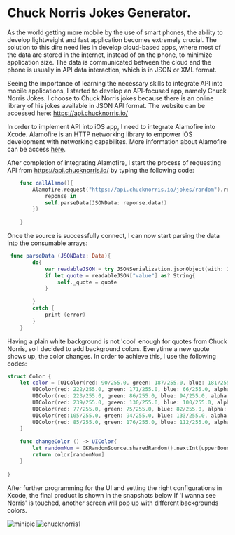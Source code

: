 # Chuck Norris Jokes Generator.

As the world getting more mobile by the use of smart phones, the ability to develop lightweight and fast application becomes extremely crucial. The solution to this dire need lies in develop cloud-based apps, where most of the data are stored in the internet, instead of on the phone, to minimize application size. The data is communicated between the cloud and the phone is usually in API data interaction, which is in JSON or XML format. 

Seeing the importance of learning the necessary skills to integrate API into mobile applications, I started to develop an API-focused app, namely Chuck Norris Jokes. I choose to Chuck Norris jokes because there is an online library of his jokes available in JSON API format. The website can be accessed here: <https://api.chucknorris.io/>

In order to implement API into iOS app, I need to integrate Alamofire into Xcode. Alamofire is an HTTP networking library to empower iOS development with networking capabilites. More information about Alamofire can be access [here](https://github.com/Alamofire/Alamofire).

After completion of integrating Alamofire, I start the process of requesting API from <https://api.chucknorris.io/> by typing the following code:

```swift
    func callAlamo(){
        Alamofire.request("https://api.chucknorris.io/jokes/random").responseJSON(completionHandler: {
            reponse in
            self.parseData(JSONData: reponse.data!)
        })
        
    }
```
Once the source is successfully connect, I can now start parsing the data into the consumable arrays:

```swift
 func parseData (JSONData: Data){
        do{
            var readableJSON = try JSONSerialization.jsonObject(with: JSONData, options: .mutableContainers) as! JSONStandard
            if let quote = readableJSON["value"] as? String{
                self._quote = quote
            }
            
        }
        catch {
            print (error)
        }
    }
```

Having a plain white background is not 'cool' enough for quotes from Chuck Norris, so I decided to add background colors. Everytime a new quote shows up, the color changes. In order to achieve this, I use the following codes:

```swift
struct Color {
    let color = [UIColor(red: 90/255.0, green: 187/255.0, blue: 181/255.0, alpha: 1.0), // teal color
        UIColor(red: 222/255.0, green: 171/255.0, blue: 66/255.0, alpha: 1.0), // yellow color
        UIColor(red: 223/255.0, green: 86/255.0, blue: 94/255.0, alpha: 1.0), // red color
        UIColor(red: 239/255.0, green: 130/255.0, blue: 100/255.0, alpha: 1.0), // orange color
        UIColor(red: 77/255.0, green: 75/255.0, blue: 82/255.0, alpha: 1.0), // dark color
        UIColor(red:105/255.0, green: 94/255.0, blue: 133/255.0, alpha: 1.0), // purple color
        UIColor(red: 85/255.0, green: 176/255.0, blue: 112/255.0, alpha: 1.0), // green color
    ]
    
    func changeColor () -> UIColor{
        let randomNum = GKRandomSource.sharedRandom().nextInt(upperBound: color.count)
        return color[randomNum]
    }
    
} 
```
After further programming for the UI and setting the right configurations in Xcode, the final product is shown in the snapshots below
If 'I wanna see Norris' is touched, another screen will pop up with different backgrounds colors.

![minipic](https://cloud.githubusercontent.com/assets/21114221/23252388/c30b3926-f954-11e6-9fbc-99cc1494e739.png)
![chucknorris1](https://cloud.githubusercontent.com/assets/21114221/23252455/f480c340-f954-11e6-97de-906b0a47f767.png)
